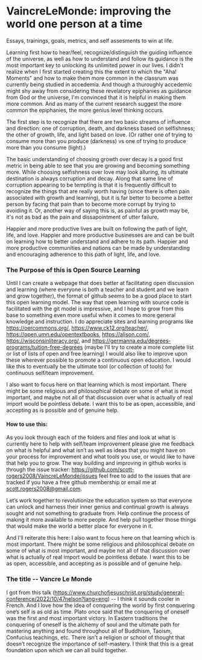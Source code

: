 # VaincreLeMonde: improving the world one person at a time
Essays, trainings, goals, metrics, and self assesments to win at life.

Learning first how to hear/feel, recognize/distinguish the guiding influence of the universe, as well as how to understand and follow its guidance is the most important key to unlocking its unlimited power in our lives. I didn't realize when I first started creating this the extent to which the "Aha! Moments" and how to make them more common in the classrum was currently being studied in accedemia. And though a thuroughly accedemic might shy away from considering these revelatory epiphanies as guidance from God or the universe, I'm convinced that it is helpful in making them more common. And as many of the current research suggest the more common the epiphanies, the more genius level thinking occurs.

The first step is to recognize that there are two basic streams of influence and direction: one of corruption, death, and darkness based on selfishness; the other of growth, life, and light based on love. (Or rather one of trying to consume more than you produce (darkness) vs one of trying to produce more than you consume (light).)

The basic understanding of choosing growth over decay is a good first metric in being able to see that you are growing and becoming something more. While choosing selfishness over love may look alluring, its ultimate destination is always corruption and decay. Along that same line of corruption appearing to be tempting is that it is frequently difficult to recognize the things that are really worth having (since there is often pain associated with growth and learning), but it is far better to become a better person by facing that pain than to become more corrupt by trying to avoiding it. Or, another way of saying this is, as painful as growth may be, it's not as bad as the pain and dissapointment of utter failure.

Happier and more productive lives are built on following the path of light, life, and love. Happier and more productive businesses are and can be built on learning how to better understand and adhere to its path. Happier and more productive communities and nations can be made by understanding and encouraging adherence to this path of light, life, and love.

### The Purpose of this is Open Source Learning
Until I can create a webpage that does better at facilitating open discussion and learning (where everyone is both a teacher and student and we learn and grow together), the format of github seems to be a good place to start this open learning model. The way that open learning with source code is facilitated with the git model is impressive, and I hope to grow from this base to something even more useful when it comes to more general knowledge and instruction. I do appreciate sites and learning programs like https://oercommons.org/, https://www.ck12.org/teacher/, https://open.umn.edu/opentextbooks, https://alison.com/, https://wisconsinliteracy.org/, and https://germanna.edu/degrees-programs/tuition-free-degrees (maybe I'll try to create a more complete list or list of lists of open and free learning) I would also like to improve upon these wherever possible to promote a continuous open education. I would like this to eventually be the ultimate tool (or collection of tools) for continuous self/team improvement.

I also want to focus here on that learning which is most important. There might be some religious and philosophical debate on some of what is most important, and maybe not all of that discussion over what is actually of real import would be pointless debate. I want this to be as open, accessible, and accepting as is possible and of genuine help.

#### How to use this:
As you look through each of the folders and files and look at what is currently here to help with self/team improvement please give me feedback on what is helpful and what isn’t as well as ideas that you might have on your process for improvement and what tools you use, or would like to have that help you to grow. The way building and improving in github works is through the issue tracker: https://github.com/scott-rogers2008/VaincreLeMonde/issues feel free to add to the issues that are tracked if you have a free github membership or email me at scott.rogers2008@gmail.com.

Let’s work together to revolutionize the education system so that everyone can unlock and harness their inner genius and continual growth is always sought and not something to graduate from. Help continue the process of making it more available to more people. And help pull together those things that would make the world a better place for everyone in it.

And I'll reiterate this here: I also want to focus here on that learning which is most important. There might be some religious and philosophical debate on some of what is most important, and maybe not all of that discussion over what is actually of real import would be pointless debate. I want this to be as open, accessible, and accepting as is possible and of genuine help.

### The title -- Vancre Le Monde 
I got from this talk (https://www.churchofjesuschrist.org/study/general-conference/2022/10/47nelson?lang=eng) -- I think it sounds cooler in French.  And I love how the idea of conquering the world by first conquering one’s self is as old as time. Plato once said that the conquering of oneself was the first and most important victory. In Eastern traditions the conquering of oneself is the alchemy of soul and the ultimate path for mastering anything and found throughout all of Buddhism, Taoism, Confucius teachings, etc.  There isn’t a religion or school of thought that doesn’t recognize the importance of self-mastery. I think that this is a great foundation upon which we can all build together.

